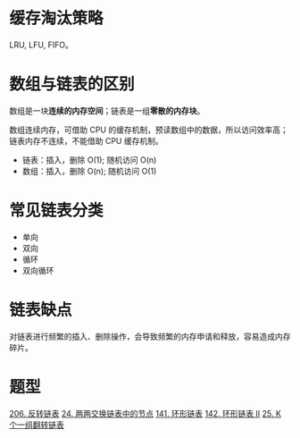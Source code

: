 # 缓存淘汰策略

LRU, LFU, FIFO。

# 数组与链表的区别

数组是一块**连续的内存空间**；链表是一组**零散的内存块**。

数组连续内存，可借助 CPU 的缓存机制，预读数组中的数据，所以访问效率高；链表内存不连续，不能借助 CPU 缓存机制。

- 链表：插入，删除 O(1); 随机访问 O(n)
- 数组：插入，删除 O(n); 随机访问 O(1)

# 常见链表分类

- 单向
- 双向
- 循环
- 双向循环

# 链表缺点

对链表进行频繁的插入、删除操作，会导致频繁的内存申请和释放，容易造成内存碎片。

# 题型

[206. 反转链表](https://leetcode-cn.com/problems/reverse-linked-list/)
[24. 两两交换链表中的节点](https://leetcode-cn.com/problems/swap-nodes-in-pairs/)
[141. 环形链表](https://leetcode-cn.com/problems/linked-list-cycle/)
[142. 环形链表 II](https://leetcode-cn.com/problems/linked-list-cycle-ii/)
[25. K 个一组翻转链表](https://leetcode-cn.com/problems/reverse-nodes-in-k-group/)

